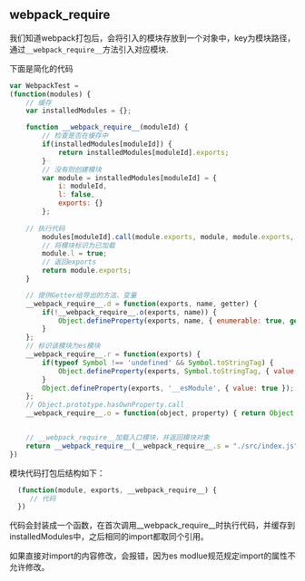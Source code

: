 ## __webpack_require__

我们知道webpack打包后，会将引入的模块存放到一个对象中，key为模块路径，通过`__webpack_require__`方法引入对应模块.

下面是简化的代码
```javascript
var WebpackTest =
(function(modules) {
	// 缓存
	var installedModules = {};

	function __webpack_require__(moduleId) {
		// 检查是否在缓存中
		if(installedModules[moduleId]) {
			return installedModules[moduleId].exports;
		}
		// 没有则创建模块
		var module = installedModules[moduleId] = {
			i: moduleId,
			l: false,
			exports: {}
		};
		
    // 执行代码
		modules[moduleId].call(module.exports, module, module.exports, __webpack_require__);
		// 将模块标识为已加载
		module.l = true;
		// 返回exports
		return module.exports;
	}

	// 提供Getter给导出的方法、变量
	__webpack_require__.d = function(exports, name, getter) {
		if(!__webpack_require__.o(exports, name)) {
			Object.defineProperty(exports, name, { enumerable: true, get: getter });
		}
	};
	// 标识该模块为es模块
	__webpack_require__.r = function(exports) {
		if(typeof Symbol !== 'undefined' && Symbol.toStringTag) {
			Object.defineProperty(exports, Symbol.toStringTag, { value: 'Module' });
		}
		Object.defineProperty(exports, '__esModule', { value: true });
	};
	// Object.prototype.hasOwnProperty.call
	__webpack_require__.o = function(object, property) { return Object.prototype.hasOwnProperty.call(object, property); };


	// __webpack_require__加载入口模块，并返回模块对象
	return __webpack_require__(__webpack_require__.s = "./src/index.js");
})
```

模块代码打包后结构如下：
```javascript
  (function(module, exports, __webpack_require__) {
     // 代码
  })
```
代码会封装成一个函数，在首次调用__webpack_require__时执行代码，并缓存到installedModules中，之后相同的import都取同个引用。

如果直接对import的内容修改，会报错，因为es modlue规范规定import的属性不允许修改。




